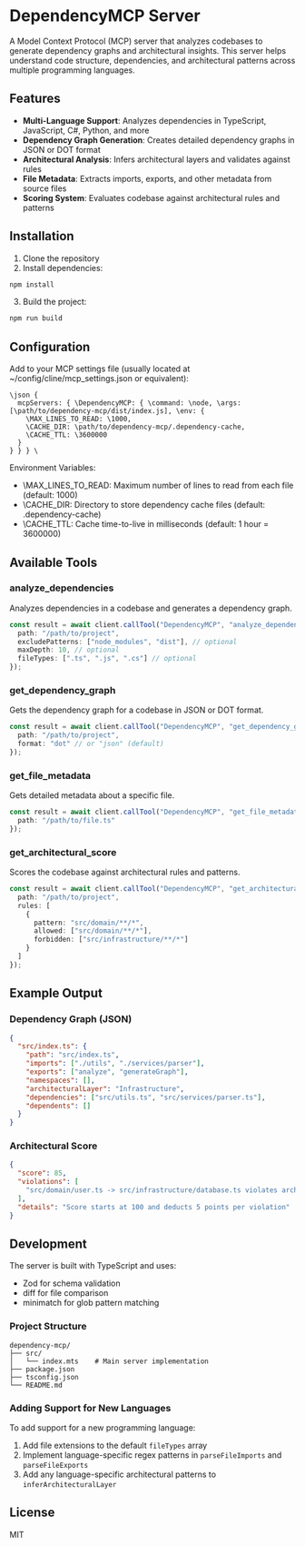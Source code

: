 # DependencyMCP Server

A Model Context Protocol (MCP) server that analyzes codebases to generate dependency graphs and architectural insights. This server helps understand code structure, dependencies, and architectural patterns across multiple programming languages.

## Features

- **Multi-Language Support**: Analyzes dependencies in TypeScript, JavaScript, C#, Python, and more
- **Dependency Graph Generation**: Creates detailed dependency graphs in JSON or DOT format
- **Architectural Analysis**: Infers architectural layers and validates against rules
- **File Metadata**: Extracts imports, exports, and other metadata from source files
- **Scoring System**: Evaluates codebase against architectural rules and patterns

## Installation

1. Clone the repository
2. Install dependencies:
```bash
npm install
```
3. Build the project:
```bash
npm run build
```

## Configuration

Add to your MCP settings file (usually located at ~/config/cline/mcp_settings.json or equivalent):

```
\json {
  mcpServers: { \DependencyMCP: { \command: \node, \args: [\path/to/dependency-mcp/dist/index.js], \env: {
    \MAX_LINES_TO_READ: \1000,
    \CACHE_DIR: \path/to/dependency-mcp/.dependency-cache,
    \CACHE_TTL: \3600000
  }
} } } \
```

Environment Variables:
- \MAX_LINES_TO_READ: Maximum number of lines to read from each file (default: 1000)
- \CACHE_DIR: Directory to store dependency cache files (default: .dependency-cache)
- \CACHE_TTL: Cache time-to-live in milliseconds (default: 1 hour = 3600000)

## Available Tools

### analyze_dependencies

Analyzes dependencies in a codebase and generates a dependency graph.

```typescript
const result = await client.callTool("DependencyMCP", "analyze_dependencies", {
  path: "/path/to/project",
  excludePatterns: ["node_modules", "dist"], // optional
  maxDepth: 10, // optional
  fileTypes: [".ts", ".js", ".cs"] // optional
});
```

### get_dependency_graph

Gets the dependency graph for a codebase in JSON or DOT format.

```typescript
const result = await client.callTool("DependencyMCP", "get_dependency_graph", {
  path: "/path/to/project",
  format: "dot" // or "json" (default)
});
```

### get_file_metadata

Gets detailed metadata about a specific file.

```typescript
const result = await client.callTool("DependencyMCP", "get_file_metadata", {
  path: "/path/to/file.ts"
});
```

### get_architectural_score

Scores the codebase against architectural rules and patterns.

```typescript
const result = await client.callTool("DependencyMCP", "get_architectural_score", {
  path: "/path/to/project",
  rules: [
    {
      pattern: "src/domain/**/*",
      allowed: ["src/domain/**/*"],
      forbidden: ["src/infrastructure/**/*"]
    }
  ]
});
```

## Example Output

### Dependency Graph (JSON)

```json
{
  "src/index.ts": {
    "path": "src/index.ts",
    "imports": ["./utils", "./services/parser"],
    "exports": ["analyze", "generateGraph"],
    "namespaces": [],
    "architecturalLayer": "Infrastructure",
    "dependencies": ["src/utils.ts", "src/services/parser.ts"],
    "dependents": []
  }
}
```

### Architectural Score

```json
{
  "score": 85,
  "violations": [
    "src/domain/user.ts -> src/infrastructure/database.ts violates architectural rules"
  ],
  "details": "Score starts at 100 and deducts 5 points per violation"
}
```

## Development

The server is built with TypeScript and uses:
- Zod for schema validation
- diff for file comparison
- minimatch for glob pattern matching

### Project Structure

```
dependency-mcp/
├── src/
│   └── index.mts    # Main server implementation
├── package.json
├── tsconfig.json
└── README.md
```

### Adding Support for New Languages

To add support for a new programming language:

1. Add file extensions to the default `fileTypes` array
2. Implement language-specific regex patterns in `parseFileImports` and `parseFileExports`
3. Add any language-specific architectural patterns to `inferArchitecturalLayer`

## License

MIT
